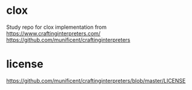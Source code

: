 # clox
Study repo for clox implementation from https://www.craftinginterpreters.com/ https://github.com/munificent/craftinginterpreters

# license
https://github.com/munificent/craftinginterpreters/blob/master/LICENSE
